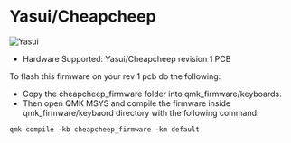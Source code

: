 # Yasui/Cheapcheep

![Yasui](https://i.imgur.com/TRFOEkw.png)

* Hardware Supported: Yasui/Cheapcheep revision 1 PCB 

To flash this firmware on your rev 1 pcb do the following:

   - Copy the cheapcheep_firmware folder into qmk_firmware/keyboards.
   - Then open QMK MSYS and compile the firmware inside qmk_firmware/keybaord directory with the following command:
   
    qmk compile -kb cheapcheep_firmware -km default
